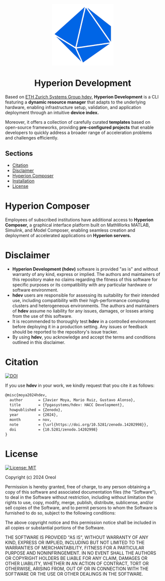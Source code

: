 <p align="center" style="margin-bottom: 0px;">
  <img src="https://github.com/oreolag/hdev/blob/main/hdev-removebg.png" 
       align="center" style="width: 200px; height: auto;">
</p>

<h1 align="center">
  Hyperion Development
</h1> 

Based on [ETH Zurich Systems Group hdev,](https://github.com/fpgasystems/hdev) **Hyperion Development** is a CLI featuring a **dynamic resource manager** that adapts to the underlying hardware, enabling infrastructure setup, validation, and application deployment through an intuitive **device index.** 

Moreover, it offers a collection of carefully curated **templates** based on open-source frameworks, providing **pre-configured projects** that enable developers to quickly address a broader range of acceleration problems and challenges efficiently.

## Sections
* [Citation](#citation)
* [Disclaimer](#disclaimer)
* [Hyperion Composer](#hyperion-composer)
* [Installation](https://github.com/fpgasystems/hdev_install/?tab=readme-ov-file#installation)
* [License](#license)

# Hyperion Composer
Employees of subscribed institutions have additional access to **Hyperion Composer,** a graphical interface platform built on MathWorks MATLAB, Simulink, and Model Composer, enabling seamless creation and deployment of accelerated applications on **Hyperion servers.**

# Disclaimer

* **Hyperion Development (hdev)** software is provided "as is" and without warranty of any kind, express or implied. The authors and maintainers of this repository make no claims regarding the fitness of this software for specific purposes or its compatibility with any particular hardware or software environment.
* **hdev** users are responsible for assessing its suitability for their intended use, including compatibility with their high-performance computing clusters and heterogeneous environments. The authors and maintainers of **hdev** assume no liability for any issues, damages, or losses arising from the use of this software.
* It is recommended to thoroughly test **hdev** in a controlled environment before deploying it in a production setting. Any issues or feedback should be reported to the repository's issue tracker.
* By using **hdev**, you acknowledge and accept the terms and conditions outlined in this disclaimer.

# Citation

[![DOI](https://zenodo.org/badge/DOI/10.5281/zenodo.14202998.svg)](https://doi.org/10.5281/zenodo.14202998)

If you use **hdev** in your work, we kindly request that you cite it as follows:

```
@misc{moya2024hdev,
  author       = {Javier Moya, Mario Ruiz, Gustavo Alonso},
  title        = {fpgasystems/hdev: HACC Development},
  howpublished = {Zenodo},
  year         = {2024},
  month        = nov,
  note         = {\url{https://doi.org/10.5281/zenodo.14202998}},
  doi          = {10.5281/zenodo.14202998}
}
```

# License

[![License: MIT](https://img.shields.io/badge/License-MIT-yellow.svg)](https://opensource.org/licenses/MIT)

Copyright (c) 2024 Oreol

Permission is hereby granted, free of charge, to any person obtaining a copy
of this software and associated documentation files (the "Software"), to deal
in the Software without restriction, including without limitation the rights
to use, copy, modify, merge, publish, distribute, sublicense, and/or sell
copies of the Software, and to permit persons to whom the Software is
furnished to do so, subject to the following conditions:

The above copyright notice and this permission notice shall be included in all
copies or substantial portions of the Software.

THE SOFTWARE IS PROVIDED "AS IS", WITHOUT WARRANTY OF ANY KIND, EXPRESS OR
IMPLIED, INCLUDING BUT NOT LIMITED TO THE WARRANTIES OF MERCHANTABILITY,
FITNESS FOR A PARTICULAR PURPOSE AND NONINFRINGEMENT. IN NO EVENT SHALL THE
AUTHORS OR COPYRIGHT HOLDERS BE LIABLE FOR ANY CLAIM, DAMAGES OR OTHER
LIABILITY, WHETHER IN AN ACTION OF CONTRACT, TORT OR OTHERWISE, ARISING FROM,
OUT OF OR IN CONNECTION WITH THE SOFTWARE OR THE USE OR OTHER DEALINGS IN THE
SOFTWARE.